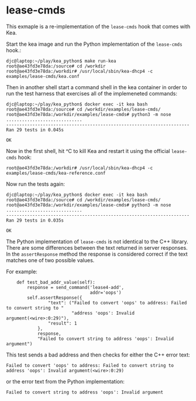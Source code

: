 # lease-cmds
This exmaple is a re-implementation of the `lease-cmds` hook that comes with Kea.

Start the kea image and run the Python implementation of the `lease-cmds` hook.:
```
djc@laptop:~/play/kea_python$ make run-kea
root@ae43fd3e78da:/source# cd /workdir
root@ae43fd3e78da:/workdir# /usr/local/sbin/kea-dhcp4 -c examples/lease-cmds/kea.conf
```

Then in another shell start a command shell in the kea container in order to run the test
harness that exercises all of the implemeneted commands:
```
djc@laptop:~/play/kea_python$ docker exec -it kea bash
root@ae43fd3e78da:/source# cd /workdir/examples/lease-cmds/
root@ae43fd3e78da:/workdir/examples/lease-cmds# python3 -m nose
.............................
----------------------------------------------------------------------
Ran 29 tests in 0.045s

OK
```

Now in the first shell, hit ^C to kill Kea and restart it using the official `lease-cmds` hook:
```
root@ae43fd3e78da:/workdir# /usr/local/sbin/kea-dhcp4 -c examples/lease-cmds/kea-reference.conf 
```

Now run the tests again:
```
djc@laptop:~/play/kea_python$ docker exec -it kea bash
root@ae43fd3e78da:/source# cd /workdir/examples/lease-cmds/
root@ae43fd3e78da:/workdir/examples/lease-cmds# python3 -m nose
.............................
----------------------------------------------------------------------
Ran 29 tests in 0.035s

OK
```

The Python implementation of `lease-cmds` is not identical to the C++ library.  There are some
differences between the text returned in server responses.  In the `assertResponse` method the
response is considered correct if the text matches one of two possible values.

For example:
```
    def test_bad_addr_value(self):
        response = send_command('lease4-add',
                                addr='oops')
        self.assertResponse({
                "text": ("Failed to convert 'oops' to address: Failed to convert string to "
                         "address 'oops': Invalid argument(<wire>:0:29)"),
                "result": 1
            },
            response,
            "Failed to convert string to address 'oops': Invalid argument")
```
This test sends a bad address and then checks for either the C++ error text:
```
Failed to convert 'oops' to address: Failed to convert string to address 'oops': Invalid argument(<wire>:0:29)
```

or the error text from the Python implementation:
```
Failed to convert string to address 'oops': Invalid argument
```